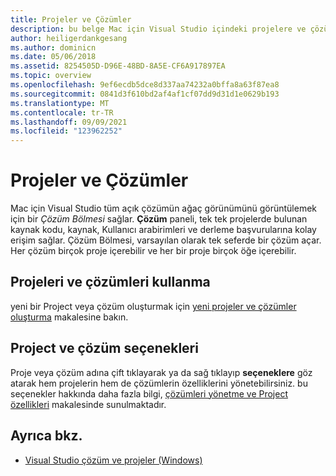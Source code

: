 ```yaml
---
title: Projeler ve Çözümler
description: bu belge Mac için Visual Studio içindeki projelere ve çözümlere genel bir bakış sağlar.
author: heiligerdankgesang
ms.author: dominicn
ms.date: 05/06/2018
ms.assetid: 8254505D-D96E-48BD-8A5E-CF6A917897EA
ms.topic: overview
ms.openlocfilehash: 9ef6ecdb5dce8d337aa74232a0bffa8a63f87ea8
ms.sourcegitcommit: 0841d3f610bd2af4af1cf07dd9d31d1e0629b193
ms.translationtype: MT
ms.contentlocale: tr-TR
ms.lasthandoff: 09/09/2021
ms.locfileid: "123962252"
---
```

# <a name="projects-and-solutions"></a>Projeler ve Çözümler

Mac için Visual Studio tüm açık çözümün ağaç görünümünü görüntülemek için bir _Çözüm Bölmesi_ sağlar. **Çözüm** paneli, tek tek projelerde bulunan kaynak kodu, kaynak, Kullanıcı arabirimleri ve derleme başvurularına kolay erişim sağlar. Çözüm Bölmesi, varsayılan olarak tek seferde bir çözüm açar. Her çözüm birçok proje içerebilir ve her bir proje birçok öğe içerebilir.

## <a name="using-projects-and-solutions"></a>Projeleri ve çözümleri kullanma

yeni bir Project veya çözüm oluşturmak için [yeni projeler ve çözümler oluşturma](create-new-projects.md) makalesine bakın.

## <a name="project-and-solution-options"></a>Project ve çözüm seçenekleri

Proje veya çözüm adına çift tıklayarak ya da sağ tıklayıp **seçeneklere** göz atarak hem projelerin hem de çözümlerin özelliklerini yönetebilirsiniz. bu seçenekler hakkında daha fazla bilgi, [çözümleri yönetme ve Project özellikleri](managing-solutions-and-project-properties.md) makalesinde sunulmaktadır.

## <a name="see-also"></a>Ayrıca bkz.

- [Visual Studio çözüm ve projeler (Windows)](/visualstudio/ide/solutions-and-projects-in-visual-studio)
